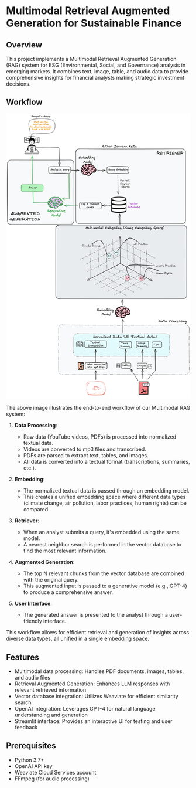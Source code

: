 
# Multimodal Retrieval Augmented Generation for Sustainable Finance

## Overview

This project implements a Multimodal Retrieval Augmented Generation (RAG) system for ESG (Environmental, Social, and Governance) analysis in emerging markets. It combines text, image, table, and audio data to provide comprehensive insights for financial analysts making strategic investment decisions.

## Workflow

![Multimodal RAG Workflow](images/Multimodal-RAG-Weaviate.png)

The above image illustrates the end-to-end workflow of our Multimodal RAG system:

1. **Data Processing**: 
   - Raw data (YouTube videos, PDFs) is processed into normalized textual data.
   - Videos are converted to mp3 files and transcribed.
   - PDFs are parsed to extract text, tables, and images.
   - All data is converted into a textual format (transcriptions, summaries, etc.).

2. **Embedding**: 
   - The normalized textual data is passed through an embedding model.
   - This creates a unified embedding space where different data types (climate change, air pollution, labor practices, human rights) can be compared.

3. **Retriever**:
   - When an analyst submits a query, it's embedded using the same model.
   - A nearest neighbor search is performed in the vector database to find the most relevant information.

4. **Augmented Generation**:
   - The top N relevant chunks from the vector database are combined with the original query.
   - This augmented input is passed to a generative model (e.g., GPT-4) to produce a comprehensive answer.

5. **User Interface**:
   - The generated answer is presented to the analyst through a user-friendly interface.

This workflow allows for efficient retrieval and generation of insights across diverse data types, all unified in a single embedding space.

## Features

- Multimodal data processing: Handles PDF documents, images, tables, and audio files
- Retrieval Augmented Generation: Enhances LLM responses with relevant retrieved information
- Vector database integration: Utilizes Weaviate for efficient similarity search
- OpenAI integration: Leverages GPT-4 for natural language understanding and generation
- Streamlit interface: Provides an interactive UI for testing and user feedback

## Prerequisites

- Python 3.7+
- OpenAI API key
- Weaviate Cloud Services account
- FFmpeg (for audio processing)
